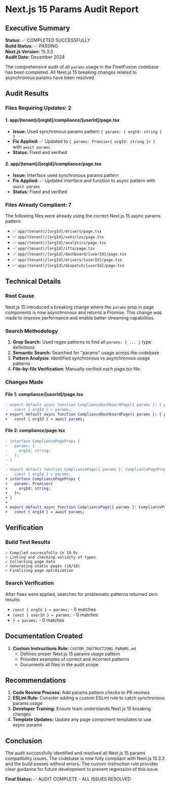 # Next.js 15 Params Audit Report

## Executive Summary

**Status:** ✅ COMPLETED SUCCESSFULLY  
**Build Status:** ✅ PASSING  
**Next.js Version:** 15.3.3  
**Audit Date:** December 2024

The comprehensive audit of all `params` usage in the FleetFusion codebase has been completed. All Next.js 15 breaking changes related to asynchronous params have been resolved.

## Audit Results

### Files Requiring Updates: 2

#### 1. app/(tenant)/[orgId]/compliance/[userId]/page.tsx
- **Issue:** Used synchronous params pattern `{ params: { orgId: string } }`
- **Fix Applied:** ✅ Updated to `{ params: Promise<{ orgId: string }> }` with `await params`
- **Status:** Fixed and verified

#### 2. app/(tenant)/[orgId]/compliance/page.tsx  
- **Issue:** Interface used synchronous params pattern
- **Fix Applied:** ✅ Updated interface and function to async pattern with `await params`
- **Status:** Fixed and verified

### Files Already Compliant: 7

The following files were already using the correct Next.js 15 async params pattern:

- ✅ `app/(tenant)/[orgId]/drivers/page.tsx`
- ✅ `app/(tenant)/[orgId]/vehicles/page.tsx` 
- ✅ `app/(tenant)/[orgId]/analytics/page.tsx`
- ✅ `app/(tenant)/[orgId]/ifta/page.tsx`
- ✅ `app/(tenant)/[orgId]/dashboard/[userId]/page.tsx`
- ✅ `app/(tenant)/[orgId]/drivers/[userId]/page.tsx`
- ✅ `app/(tenant)/[orgId]/dispatch/[userId]/page.tsx`

## Technical Details

### Root Cause
Next.js 15 introduced a breaking change where the `params` prop in page components is now asynchronous and returns a Promise. This change was made to improve performance and enable better streaming capabilities.

### Search Methodology
1. **Grep Search:** Used regex patterns to find all `params: { ... }` type definitions
2. **Semantic Search:** Searched for "params" usage across the codebase
3. **Pattern Analysis:** Identified synchronous vs asynchronous usage patterns
4. **File-by-file Verification:** Manually verified each page.tsx file

### Changes Made

#### File 1: compliance/[userId]/page.tsx
```diff
- export default async function ComplianceDashboardPage({ params }: { params: { orgId: string } }) {
-   const { orgId } = params;
+ export default async function ComplianceDashboardPage({ params }: { params: Promise<{ orgId: string }> }) {
+   const { orgId } = await params;
```

#### File 2: compliance/page.tsx
```diff
- interface CompliancePageProps {
-   params: {
-     orgId: string;
-   };
- }
- 
- export default function CompliancePage({ params }: CompliancePageProps) {
-   const { orgId } = params;
+ interface CompliancePageProps {
+   params: Promise<{
+     orgId: string;
+   }>;
+ }
+ 
+ export default async function CompliancePage({ params }: CompliancePageProps) {
+   const { orgId } = await params;
```

## Verification

### Build Test Results
```
✓ Compiled successfully in 10.0s
✓ Linting and checking validity of types
✓ Collecting page data
✓ Generating static pages (18/18)
✓ Finalizing page optimization
```

### Search Verification
After fixes were applied, searches for problematic patterns returned zero results:
- `const { orgId } = params;` - 0 matches
- `const { userId } = params;` - 0 matches  
- `} = params;` - 0 matches

## Documentation Created

1. **Custom Instructions Rule:** `CUSTOM_INSTRUCTIONS_PARAMS.md`
   - Defines proper Next.js 15 params usage pattern
   - Provides examples of correct and incorrect patterns
   - Documents all files in the audit scope

## Recommendations

1. **Code Review Process:** Add params pattern checks to PR reviews
2. **ESLint Rule:** Consider adding a custom ESLint rule to catch synchronous params usage
3. **Developer Training:** Ensure team understands Next.js 15 breaking changes
4. **Template Updates:** Update any page component templates to use async params

## Conclusion

The audit successfully identified and resolved all Next.js 15 params compatibility issues. The codebase is now fully compliant with Next.js 15.3.3 and the build passes without errors. The custom instruction rule provides clear guidance for future development to prevent regression of this issue.

**Final Status:** ✅ AUDIT COMPLETE - ALL ISSUES RESOLVED
